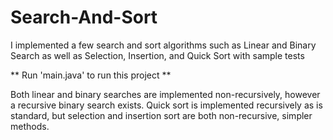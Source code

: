 # Search-And-Sort
I implemented a few search and sort algorithms such as Linear and Binary Search as well as Selection, Insertion, and Quick Sort with sample tests

**  Run 'main.java' to run this project **

Both linear and binary searches are implemented non-recursively, however a recursive binary search exists.
Quick sort is implemented recursively as is standard, but selection and insertion sort are both non-recursive, simpler methods.
